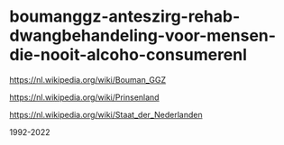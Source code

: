 # boumanggz-anteszirg-rehab-dwangbehandeling-voor-mensen-die-nooit-alcoho-consumerenl

https://nl.wikipedia.org/wiki/Bouman_GGZ

https://nl.wikipedia.org/wiki/Prinsenland

https://nl.wikipedia.org/wiki/Staat_der_Nederlanden

1992-2022
